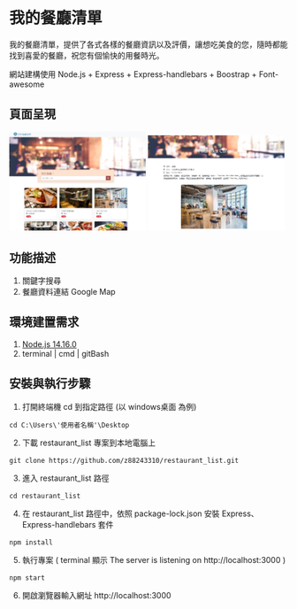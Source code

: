 # 我的餐廳清單

我的餐廳清單，提供了各式各樣的餐廳資訊以及評價，讓想吃美食的您，隨時都能找到喜愛的餐廳，祝您有個愉快的用餐時光。

網站建構使用 Node.js + Express + Express-handlebars + Boostrap + Font-awesome

## 頁面呈現
<p float="left">
<img src="https://github.com/z88243310/restaurant_list/blob/ba571204ee15e69fe25f0a85ba1c1cabc3c9921d/public/img/homePage.png" width="49%">
<img src="https://github.com/z88243310/restaurant_list/blob/ba571204ee15e69fe25f0a85ba1c1cabc3c9921d/public/img/restaurantInfo.png" width="49%">
</p>

## 功能描述
1. 關鍵字搜尋
2. 餐廳資料連結 Google Map

## 環境建置需求
1. [Node.js 14.16.0](https://nodejs.org/en/)
2. terminal | cmd | gitBash

## 安裝與執行步驟
1. 打開終端機 cd 到指定路徑 (以 windows桌面 為例)
```
cd C:\Users\'使用者名稱'\Desktop
```
2. 下載 restaurant_list 專案到本地電腦上
```
git clone https://github.com/z88243310/restaurant_list.git
```
3. 進入 restaurant_list 路徑
```
cd restaurant_list
```
4. 在 restaurant_list 路徑中，依照 package-lock.json 安裝 Express、Express-handlebars 套件
```
npm install
```
5. 執行專案 ( terminal 顯示 The server is listening on http://localhost:3000 )
```
npm start
```
6. 開啟瀏覽器輸入網址 http://localhost:3000

